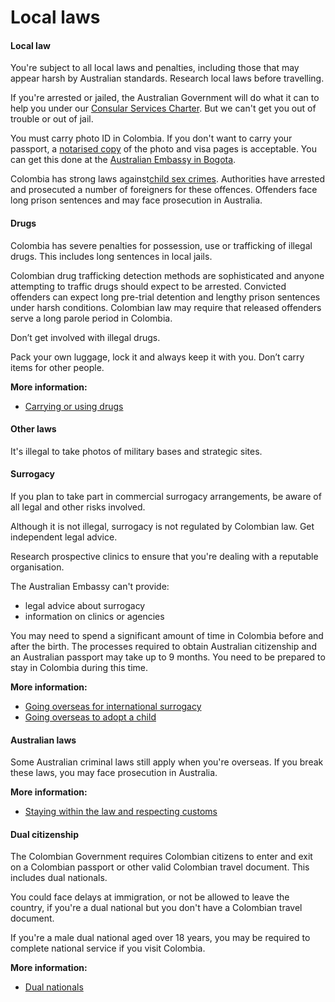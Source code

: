 # Local laws

#### Local law

You're subject to all local laws and penalties, including those that may appear harsh by Australian standards. Research local laws before travelling.

If you're arrested or jailed, the Australian Government will do what it can to help you under our [Consular Services Charter](/node/46). But we can't get you out of trouble or out of jail.

You must carry photo ID in Colombia. If you don't want to carry your passport, a [notarised copy](/consular-services/notarial-services "Notarial services") of the photo and visa pages is acceptable. You can get this done at the [Australian Embassy in Bogota](https://colombia.embassy.gov.au/).

Colombia has strong laws against[child sex crimes](/before-you-go/laws/child-sex-offences "Child sex offences"). Authorities have arrested and prosecuted a number of foreigners for these offences. Offenders face long prison sentences and may face prosecution in Australia.

#### Drugs

Colombia has severe penalties for possession, use or trafficking of illegal drugs. This includes long sentences in local jails.

Colombian drug trafficking detection methods are sophisticated and anyone attempting to traffic drugs should expect to be arrested. Convicted offenders can expect long pre-trial detention and lengthy prison sentences under harsh conditions. Colombian law may require that released offenders serve a long parole period in Colombia.

Don’t get involved with illegal drugs.

Pack your own luggage, lock it and always keep it with you. Don’t carry items for other people.

**More information:**

* [Carrying or using drugs](/before-you-go/laws/drugs "Carrying or using drugs")

#### Other laws

It's illegal to take photos of military bases and strategic sites.

#### Surrogacy

If you plan to take part in commercial surrogacy arrangements, be aware of all legal and other risks involved.

Although it is not illegal, surrogacy is not regulated by Colombian law. Get independent legal advice.

Research prospective clinics to ensure that you're dealing with a reputable organisation.

The Australian Embassy can't provide:

* legal advice about surrogacy
* information on clinics or agencies

You may need to spend a significant amount of time in Colombia before and after the birth. The processes required to obtain Australian citizenship and an Australian passport may take up to 9 months. You need to be prepared to stay in Colombia during this time.

**More information:**

* [Going overseas for international surrogacy](/before-you-go/activities/surrogacy "Going overseas for international surrogacy")
* [Going overseas to adopt a child](/before-you-go/activities/adoption "Going overseas to adopt a child")

#### Australian laws

Some Australian criminal laws still apply when you're overseas. If you break these laws, you may face prosecution in Australia.

**More information:**

* [Staying within the law and respecting customs](/before-you-go/laws "Staying within the law")

#### Dual citizenship

The Colombian Government requires Colombian citizens to enter and exit on a Colombian passport or other valid Colombian travel document. This includes dual nationals.

You could face delays at immigration, or not be allowed to leave the country, if you're a dual national but you don't have a Colombian travel document.

If you're a male dual national aged over 18 years, you may be required to complete national service if you visit Colombia.

**More information:**

* [Dual nationals](/before-you-go/who-you-are/dual-nationals "Advice for dual nationals")